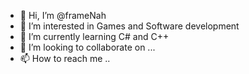 - 👋 Hi, I’m @frameNah
- 👀 I’m interested in Games and Software development
- 🌱 I’m currently learning C# and C++
- 💞️ I’m looking to collaborate on ...
- 📫 How to reach me .. 

<!---
frameNah/frameNah is a ✨ special ✨ repository because its `README.md` (this file) appears on your GitHub profile.
You can click the Preview link to take a look at your changes.
--->
